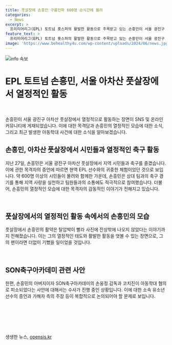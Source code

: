 ```yaml
---
title: 풋살장에 손흥민 구름인파 600명 순식간에 몰려
categories:
  - News
excerpt: >
  프리미어리그(EPL) 토트넘 홋스퍼의 활발한 활동으로 주목받고 있는 손흥민이 서울 광진구 아차산 풋살장에서 시민들과 축구를 즐긴 사실이 알려졌다. 손흥민은 600명의 팬들과 함께 축구를 즐기며 인기를 끌었으며, 팀원들과 15분 씩 경기를 진행하고 싶다는 소원을 이루기 위해 노력하기도 했다. 그러나 최근 아동학대 혐의로 손흥민의 아버지와 코치진이 피소되었다는 논란도 함께 일어났다.
feature_text: >
  프리미어리그(EPL) 토트넘 홋스퍼의 활발한 활동으로 주목받고 있는 손흥민이 서울 광진구 아차산 풋살장에서 시민들과 축구를 즐긴 사실이 알려졌다. 손흥민은 600명의 팬들과 함께 축구를 즐기며 인기를 끌었으며, 팀원들과 15분 씩 경기를 진행하고 싶다는 소원을 이루기 위해 노력하기도 했다. 그러나 최근 아동학대 혐의로 손흥민의 아버지와 코치진이 피소되었다는 논란도 함께 일어났다.
image: 'https://www.behealthy4u.com/wp-content/uploads/2024/06/news.jpg'
---
```


<p><img src="https://www.behealthy4u.com/wp-content/uploads/2024/06/news.jpg" alt="info 속보" /></p>

<h1 data-ke-size="size24">EPL 토트넘 손흥민, 서울 아차산 풋살장에서 열정적인 활동</h1>

<p data-ke-size="size16">&nbsp;</p>

<p>손흥민이 서울 광진구 아차산 풋살장에서 열정적으로 활동하는 장면이 SNS 및 온라인 커뮤니티에 게재되었습니다. 이에 대한 목격담과 손흥민의 열정적인 모습에 대한 소식, 그리고 최근 발생한 아동학대 사건에 대한 소식을 알아보겠습니다.</p>

<h2 data-ke-size="size22">손흥민, 아차산 풋살장에서 시민들과 열정적인 축구 활동</h2>

<p data-ke-size="size16">지난 27일, 손흥민은 서울 광진구 아차산 풋살장에서 지역 시민들과 축구를 즐겼습니다. 이에 관한 목격자의 증언에 따르면 현역 EPL 선수와의 귀중한 체험이었던 것으로 보입니다. 약 600명 이상의 시민들이 몰려와 함께한 가운데, 손흥민은 상대 팀과의 축구 경기를 통해 지역 사랑을 실천하고 팀원들과의 소통에도 적극적으로 참여했습니다. 더불어, 손흥민의 열정적인 모습에 대한 목격자의 감동적인 이야기가 전해지고 있습니다.</p>

<p data-ke-size="size16">&nbsp;</p>

<h2 data-ke-size="size22">풋살장에서의 열정적인 활동 속에서의 손흥민의 모습</h2>

<p data-ke-size="size16">풋살장에서 손흥민의 활약은 탈압박이 빨라 사진에 잔상밖에 나오지 않았다는 이야기까지 전해졌습니다. 이는 그의 열정적인 태도와 활발한 활동을 엿볼 수 있는 장면으로, 그의 팬이라면 더없이 기뻤을 일이었을 것입니다.</p>

<p data-ke-size="size16">&nbsp;</p>

<h2 data-ke-size="size22">SON축구아카데미 관련 사안</h2>

<p data-ke-size="size16">한편, 손흥민의 아버지이자 SON축구아카데미의 손웅정 감독과 코치진이 아동학대 혐의로 피소되었다는 사안에 대해서는 수사가 진행 중인 상황입니다. 이에 대한 소속 유소년 선수의 증언과 가해자 측의 주장 등이 복합적으로 논의되어야 할 문제로 보입니다.</p>

<p data-ke-size="size16">&nbsp;</p>

<p data-ke-size="size16">&nbsp;</p>

<p data-ke-size="size16">&nbsp;</p>
생생한 뉴스, <a href="https://opensis.kr" rel="dofollow">opensis.kr</a>


